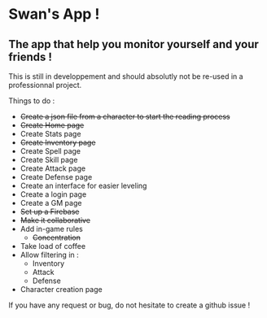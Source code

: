 # Swan's App !
## The app that help you monitor yourself and your friends !

This is still in developpement and should absolutly not be re-used in a professionnal project.

Things to do :

- ~~Create a json file from a character to start the reading process~~
- ~~Create Home page~~
- Create Stats page
- ~~Create Inventory page~~
- Create Spell page
- Create Skill page
- Create Attack page
- Create Defense page
- Create an interface for easier leveling
- Create a login page
- Create a GM page
- ~~Set up a Firebase~~
- ~~Make it collaborative~~
- Add in-game rules
  - ~~Concentration~~
- Take load of coffee
- Allow filtering in :
  - Inventory
  - Attack
  - Defense
- Character creation page

If you have any request or bug, do not hesitate to create a github issue !
